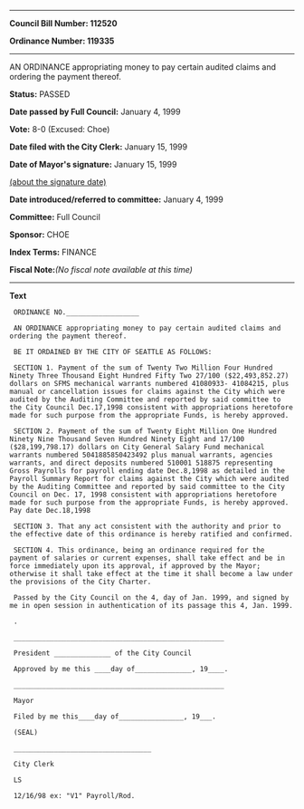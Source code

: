 

********

**Council Bill Number: 112520**
   
**Ordinance Number: 119335**
********

 AN ORDINANCE appropriating money to pay certain audited claims and ordering the payment thereof.

**Status:** PASSED
   
**Date passed by Full Council:** January 4, 1999
   
**Vote:** 8-0 (Excused: Choe)
   
**Date filed with the City Clerk:** January 15, 1999
   
**Date of Mayor's signature:** January 15, 1999
   
[(about the signature date)](/~public/approvaldate.htm)
   
   
   
**Date introduced/referred to committee:** January 4, 1999
   
**Committee:** Full Council
   
**Sponsor:** CHOE
   
   
**Index Terms:** FINANCE

**Fiscal Note:**_(No fiscal note available at this time)_

********

**Text**
   
```
 ORDINANCE NO.__________________

 AN ORDINANCE appropriating money to pay certain audited claims and ordering the payment thereof.

 BE IT ORDAINED BY THE CITY OF SEATTLE AS FOLLOWS:

 SECTION 1. Payment of the sum of Twenty Two Million Four Hundred Ninety Three Thousand Eight Hundred Fifty Two 27/100 ($22,493,852.27) dollars on SFMS mechanical warrants numbered 41080933- 41084215, plus manual or cancellation issues for claims against the City which were audited by the Auditing Committee and reported by said committee to the City Council Dec.17,1998 consistent with appropriations heretofore made for such purpose from the appropriate Funds, is hereby approved.

 SECTION 2. Payment of the sum of Twenty Eight Million One Hundred Ninety Nine Thousand Seven Hundred Ninety Eight and 17/100 ($28,199,798.17) dollars on City General Salary Fund mechanical warrants numbered 5041885850423492 plus manual warrants, agencies warrants, and direct deposits numbered 510001 518875 representing Gross Payrolls for payroll ending date Dec.8,1998 as detailed in the Payroll Summary Report for claims against the City which were audited by the Auditing Committee and reported by said committee to the City Council on Dec. 17, 1998 consistent with appropriations heretofore made for such purpose from the appropriate Funds, is hereby approved. Pay date Dec.18,1998

 SECTION 3. That any act consistent with the authority and prior to the effective date of this ordinance is hereby ratified and confirmed.

 SECTION 4. This ordinance, being an ordinance required for the payment of salaries or current expenses, shall take effect and be in force immediately upon its approval, if approved by the Mayor; otherwise it shall take effect at the time it shall become a law under the provisions of the City Charter.

 Passed by the City Council on the 4, day of Jan. 1999, and signed by me in open session in authentication of its passage this 4, Jan. 1999.

 .

 ____________________________________________________

 President ______________ of the City Council

 Approved by me this ____day of______________, 19____.

 ____________________________________________________

 Mayor

 Filed by me this____day of________________, 19___.

 (SEAL)

 __________________________________

 City Clerk

 LS

 12/16/98 ex: "V1" Payroll/Rod.

```
